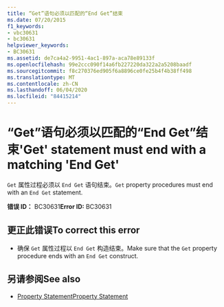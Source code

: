 ```yaml
---
title: “Get”语句必须以匹配的“End Get”结束
ms.date: 07/20/2015
f1_keywords:
- vbc30631
- bc30631
helpviewer_keywords:
- BC30631
ms.assetid: de7ca4a2-9951-4ac1-897a-aca78e89133f
ms.openlocfilehash: 99e2ccc090f14a6fb227220da322a2a5208baadf
ms.sourcegitcommit: f8c270376ed905f6a8896ce0fe25b4f4b38ff498
ms.translationtype: MT
ms.contentlocale: zh-CN
ms.lasthandoff: 06/04/2020
ms.locfileid: "84415214"
---
```

# <a name="get-statement-must-end-with-a-matching-end-get"></a><span data-ttu-id="e4cbc-102">“Get”语句必须以匹配的“End Get”结束</span><span class="sxs-lookup"><span data-stu-id="e4cbc-102">'Get' statement must end with a matching 'End Get'</span></span>
<span data-ttu-id="e4cbc-103">`Get` 属性过程必须以 `End Get` 语句结束。</span><span class="sxs-lookup"><span data-stu-id="e4cbc-103">`Get` property procedures must end with an `End Get` statement.</span></span>  
  
 <span data-ttu-id="e4cbc-104">**错误 ID：** BC30631</span><span class="sxs-lookup"><span data-stu-id="e4cbc-104">**Error ID:** BC30631</span></span>  
  
## <a name="to-correct-this-error"></a><span data-ttu-id="e4cbc-105">更正此错误</span><span class="sxs-lookup"><span data-stu-id="e4cbc-105">To correct this error</span></span>  
  
- <span data-ttu-id="e4cbc-106">确保 `Get` 属性过程以 `End Get` 构造结束。</span><span class="sxs-lookup"><span data-stu-id="e4cbc-106">Make sure that the `Get` property procedure ends with an `End Get` construct.</span></span>  
  
## <a name="see-also"></a><span data-ttu-id="e4cbc-107">另请参阅</span><span class="sxs-lookup"><span data-stu-id="e4cbc-107">See also</span></span>

- [<span data-ttu-id="e4cbc-108">Property Statement</span><span class="sxs-lookup"><span data-stu-id="e4cbc-108">Property Statement</span></span>](../language-reference/statements/property-statement.md)

